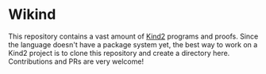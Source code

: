 Wikind
======

This repository contains a vast amount of
[Kind2](https://github.com/kindelia/kind2) programs and proofs. Since the
language doesn't have a package system yet, the best way to work on a Kind2
project is to clone this repository and create a directory here. Contributions
and PRs are very welcome!
